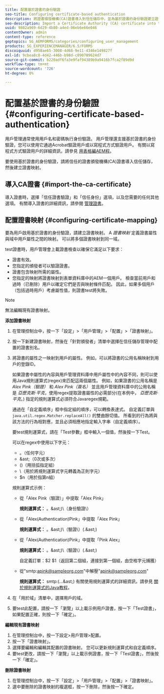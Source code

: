```yaml
---
title: 配置基於證書的身份驗證
seo-title: Configuring certificate-based authentication
description: 將證書頒發機構(CA)證書導入到信任儲存中，並為基於證書的身份驗證建立證書映射。
seo-description: Import a Certificate Authority (CA) certificate into the Trust Store and create a certificate mapping for certificate-based authentication.
uuid: 9802a969-6d29-4b80-a4ed-06eb6e66e046
contentOwner: admin
content-type: reference
geptopics: SG_AEMFORMS/categories/configuring_user_management
products: SG_EXPERIENCEMANAGER/6.5/FORMS
discoiquuid: d958ae65-3008-4d68-9e11-4346e149827f
exl-id: 9cbea8c8-4d42-446b-b98d-c090709624d7
source-git-commit: b220adf6fa3e9faf94389b9a9416b7fca2f89d9d
workflow-type: tm+mt
source-wordcount: '726'
ht-degree: 0%

---
```


# 配置基於證書的身份驗證 {#configuring-certificate-based-authentication}

用戶管理通常使用用戶名和密碼執行身份驗證。 用戶管理還支援基於證書的身份驗證，您可以使用它通過Acrobat驗證用戶或以寫程式方式驗證用戶。 有關以寫程式方式驗證用戶的詳細資訊，請參見 [用表格編AEM程](https://www.adobe.com/go/learn_aemforms_programming_63)。

要使用基於證書的身份驗證，請將信任的證書頒發機構(CA)證書導入信任儲存，然後建立證書映射。

## 導入CA證書 {#import-the-ca-certificate}

導入證書時，選擇「信任證書驗證」和「信任身份」選項，以及您需要的任何其他選項。 有關導入證書的詳細資訊，請參閱 [管理證書](/help/forms/using/admin-help/certificates.md#managing-certificates)。

## 配置證書映射 {#configuring-certificate-mapping}

要為用戶啟用基於證書的身份驗證，請建立證書映射。 A *證書映射* 定義證書屬性與域中用戶屬性之間的映射。 可以將多個證書映射到同一域。

test證書時，用戶管理會上載證書檢查以確保它滿足以下要求：

* 證書有效。
* 您指定的頒發者可以驗證證書。
* 證書包含映射所需的屬性。
* 您指定的映射將證書映射到表單資料庫中的AEM一個用戶。 檢查當前用戶和過時（已刪除）用戶以確定它們是否與映射條件匹配。 因此，如果多個用戶（包括過時用戶）考慮屬性值，則證書test將失敗。

>[!NOTE]
>
>無法編輯現有證書映射。

**添加證書映射**

1. 在管理控制台中，按一下「設定」>「用戶管理」>「配置」>「證書映射」。
1. 按一下新建證書映射，然後在「針對頒發者」清單中選擇在信任儲存管理中配置的證書別名。
1. 將證書的屬性之一映射到用戶的屬性。 例如，可以將證書的公用名稱映射到用戶的登錄ID。

   如果證書中屬性的內容與用戶管理資料庫中用戶屬性中的內容不同，則可以使用Java規則運算式(regex)來匹配這兩個屬性。 例如，如果證書的公用名稱是 *Alex Pink（驗證）* 和 *Alex Pink（簽名）* 並且用戶管理資料庫中的公用名稱是 *亞歷克斯·平克*，使用regex提取證書屬性的必需部分(在本例中， *亞歷克斯·平克*。) 指定的規則運算式必須符合Javaregex規範。

   通過在「自定義順序」框中指定組的順序，可以轉換表達式。 自定義訂單與 `java.util.regex.Matcher.replaceAll()` 的雙曲餘切值。 所看到的行為將與該方法的行為相對應，並且必須相應地指定輸入字串（自定義順序）。

   要test規則運算式，請在「Test參數」框中輸入一個值，然後按一下Test。

   可以在regex中使用以下字元：

   * 。（任何字元）
   * &amp;ast;（0次或多次）
   * ()（用括弧指定組）
   * \（用於將規則運算式字元轉義為正則字元）
   * $n（用於指第n組）

   規則運算式示例：

   * 從「Alex Pink（驗證）」中提取「Alex Pink」

      **規則運算式：** 。&amp;ast;)\（身份驗證\）

   * 從「Alex(Authentication)Pink」中提取「Alex Pink」

      **規則運算式：** 。&amp;ast;)\（驗證\）(.&amp;ast;)

   * 從「Alex(Authentication)Pink」中提取「Pink Alex」

      **規則運算式：** 。&amp;ast;)\（驗證\）(.&amp;ast;)

      自定義訂單：$2 $1（返回第二個組，連接到第一個組，由空格字元捕獲）

   * 從&quot;smtp:apink@sampleorg.com&quot;中解壓&quot;apink@sampleorg.com&quot;

      **規則運算式：** smtp:(...&amp;ast;)
   有關使用規則運算式的詳細資訊，請參見 [關於規則運算式的Java教程](https://java.sun.com/docs/books/tutorial/essential/regex/)。

1. 在「用於域」清單中，選擇用戶的域。
1. 要test此配置，請按一下「瀏覽」以上載示例用戶證書，按一下「Test證書」，如果配置正確，則按一下「確定」。

**編輯現有證書映射**

1. 在管理控制台中，按一下設定>用戶管理>配置。
1. 按一下「證書映射」。
1. 選擇要編輯和編輯其配置的證書映射。 您可以更新規則運算式和自定義順序。
1. 要test更改，請按一下「瀏覽」以上載示例證書，按一下「Test證書」，然後按一下「確定」。

**刪除證書映射**

1. 在管理控制台中，按一下「設定」>「用戶管理」>「配置」>「證書映射」。
1. 選中要刪除的證書映射的複選框，按一下刪除，然後按一下確定。
